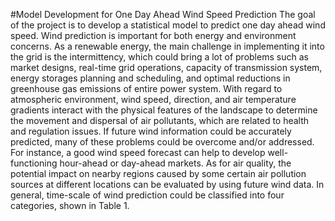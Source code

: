 #Model Development for One Day Ahead Wind Speed Prediction
The goal of the project is to develop a statistical model to predict one day ahead wind speed.
Wind prediction is important for both energy and environment concerns. As a renewable energy, the main challenge in implementing it into the grid is the intermittency, which could bring a lot of problems such as market designs, real-time grid operations, capacity of transmission system, energy storages planning and scheduling, and optimal reductions in greenhouse gas emissions of entire power system.  With regard to atmospheric environment, wind speed, direction, and air temperature gradients interact with the physical features of the landscape to determine the movement and dispersal of air pollutants, which are related to health and regulation issues.  If future wind information could be accurately predicted, many of these problems could be overcome and/or addressed. For instance, a good wind speed forecast can help to develop well-functioning hour-ahead or day-ahead markets. As for air quality, the potential impact on nearby regions caused by some certain air pollution sources at different locations can be evaluated by using future wind data.
In general, time-scale of wind prediction could be classified into four categories, shown in Table 1.
